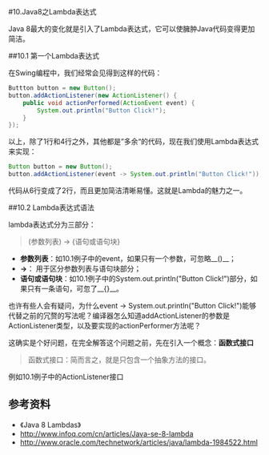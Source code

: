 #10.Java8之Lambda表达式

Java 8最大的变化就是引入了Lambda表达式，它可以使臃肿Java代码变得更加简洁。

##10.1 第一个Lambda表达式

在Swing编程中，我们经常会见得到这样的代码：

```java
Buttton button = new Button();
button.addActionListener(new ActionListener() {
    public void actionPerformed(ActionEvent event) {
        System.out.println("Button Click!");
    }
});
```

以上，除了1行和4行之外，其他都是”多余“的代码，现在我们使用Lambda表达式来实现：

```java
Button button = new Button();
button.addActionListener(event -> System.out.println("Button Click!"));
```

代码从6行变成了2行，而且更加简洁清晰易懂。这就是Lambda的魅力之一。

##10.2 Lambda表达式语法

lambda表达式分为三部分：

> (参数列表) -> {语句或语句块}

 * __参数列表__：如10.1例子中的event，如果只有一个参数，可忽略__()__；
 * __->__： 用于区分参数列表与语句块部分；
 * __语句或语句块__：如10.1例子中的System.out.println("Button Click!")部分，如果只有一条语句，可忽了__{}__。
 
也许有些人会有疑问，为什么event -> System.out.println("Button Click!")能够代替之前的冗赘的写法呢？编译器怎么知道addActionListener的参数是ActionListener类型，以及要实现的actionPerformer方法呢？

这确实是个好问题，在完全解答这个问题之前，先在引入一个概念：__函数式接口__

> 函数式接口：简而言之，就是只包含一个抽象方法的接口。

例如10.1例子中的ActionListener接口

## 参考资料
  
  * 《Java 8 Lambdas》
  * http://www.infoq.com/cn/articles/Java-se-8-lambda
  * http://www.oracle.com/technetwork/articles/java/lambda-1984522.html
